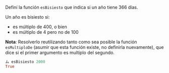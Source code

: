 Definí la función `esBisiesto` que indica si un año tiene 366 días.

Un año es bisiesto si:

* es múltiplo de 400, o bien
* es múltiplo de 4 pero no de 100

**Nota**: Resolverlo reutilizando tanto como sea posible la función ```esMultiploDe``` (asumir que esta función existe, no definirla nuevamente), que dice si el primer argumento es multiplo del segundo. 

 ```haskell
 ム esBisiesto 2000
 True
```